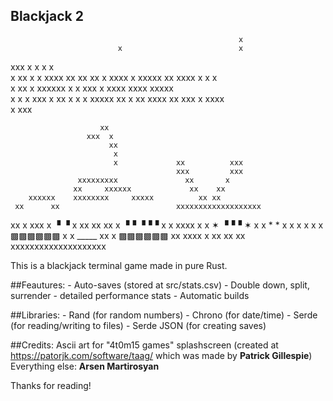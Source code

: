 ## Blackjack 2

                                                       x     
                            x                          x     
xxx    x                    x    x                     x     
x xx   x                   x  xxxx  xx xx             xx   x 
xxxx   x   xxxxx     xx    xxxx      x                x  x   
x xx   x  xxxxxx    x      x xxx     x    xxxx xxxx   xxxxx  
x  x   x  xxx  x    xx     x   x     x xxxxx   xx     x   xx 
xxxx                                xx xxx  x  xxxx          
 x                                xxx                        
                                                             
                        xx                                   
                     xxx  x                                  
                          xx                                 
                           x                                 
                           x             xx          xxx     
                                         xxx         xxx     
                   xxxxxxxxx               xx       x        
                  xx     xxxxxx             xx    xx         
        xxxxxx    xxxxxxxx     xxxxx          xx xx          
     xx      xx                          xxxxxxxxxxxxxxxxxxx 
   xx   x     xxx                        x     ▝      ▝    x 
        xx   xx xx                       x     ▝▝  ▝▝▝     x 
  x      xxxx     x                      x    ✶ ▝▝▝   ✶    x 
  x    *      *   x                      x                 x 
 x                x                      x     ▩▩▩▩▩▩      x 
  x     _____    xx                      x     ▩▩▩▩▩▩      xx
   xxxx x xx xx xx                       xxxxxxxxxxxxxxxxxxxx


This is a blackjack terminal game made in pure Rust.

##Feautures:
    - Auto-saves (stored at src/stats.csv)
    - Double down, split, surrender
    - detailed performance stats
    - Automatic builds

##Libraries:
    - Rand (for random numbers)
    - Chrono (for date/time)
    - Serde (for reading/writing to files)
    - Serde JSON (for creating saves)

##Credits:
Ascii art for "4t0m15 games" splashscreen (created at https://patorjk.com/software/taag/ which was made by **Patrick Gillespie**)
Everything else: **Arsen Martirosyan**

Thanks for reading!